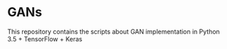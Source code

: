 # GANs
This repository contains the scripts about GAN implementation in Python 3.5 + TensorFlow + Keras
